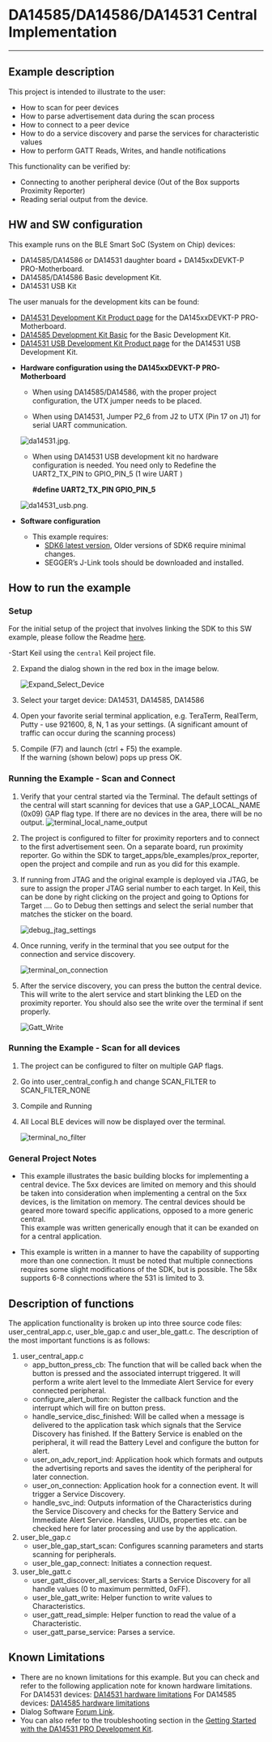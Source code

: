 # DA14585/DA14586/DA14531 Central Implementation

---


## Example description

This project is intended to illustrate to the user:
- How to scan for peer devices
- How to parse advertisement data during the scan process
- How to connect to a peer device
- How to do a service discovery and parse the services for characteristic values
- How to perform GATT Reads, Writes, and handle notifications

This functionality can be verified by:
- Connecting to another peripheral device (Out of the Box supports Proximity Reporter)
- Reading serial output from the device.
	

## HW and SW configuration
This example runs on the BLE Smart SoC (System on Chip) devices:
- DA14585/DA14586 or DA14531 daughter board + DA145xxDEVKT-P PRO-Motherboard.
- DA14585/DA14586 Basic development Kit.
- DA14531 USB Kit

The user manuals for the development kits can be found:
- [DA14531 Development Kit Product page](https://www.dialog-semiconductor.com/products/da14531-development-kit-pro) for the DA145xxDEVKT-P PRO-Motherboard.
- [DA14585 Development Kit Basic](https://www.dialog-semiconductor.com/products/da14585-development-kit-basic) for the Basic Development Kit.
- [DA14531 USB Development Kit Product page](https://www.dialog-semiconductor.com/products/da14531-development-kit-usb) for the DA14531 USB Development Kit.

* **Hardware configuration using the DA145xxDEVKT-P PRO-Motherboard**

	- When using DA14585/DA14586, with the proper project configuration, the UTX jumper needs to be placed.
	
	- When using DA14531, Jumper P2_6 from J2 to UTX (Pin 17 on J1) for serial UART communication.
	
	![da14531.jpg](assets/da14531.svg).
	
    - When using DA14531 USB development kit no hardware configuration is needed. You need only to Redefine the UART2_TX_PIN to GPIO_PIN_5 (1 wire UART ) 
	  
	  **#define UART2_TX_PIN            GPIO_PIN_5**

	![da14531_usb.png](assets/da14531_usb.svg).
	
* **Software configuration**

    - This example requires:
        * [SDK6 latest version](https://www.renesas.com/eu/en/document/swo/sdk601811821-da1453x-da145856?r=1564826), Older versions of SDK6 require minimal changes.
        * SEGGER’s J-Link tools should be downloaded and installed.


## How to run the example

### Setup

For the initial setup of the project that involves linking the SDK to this SW example, please follow the Readme [here](../../Readme.md).

-Start Keil using the `central` Keil project file.

2. Expand the dialog shown in the red box in the image below.
	
	![Expand_Select_Device](assets/Expand_Select_Device.png)

3. Select your target device: DA14531, DA14585, DA14586

4. Open your favorite serial terminal application, e.g. TeraTerm, RealTerm, Putty - use 921600, 8, N, 1 as your settings. (A significant amount of traffic can occur during the scanning process)

5. Compile (F7) and launch (ctrl + F5) the example.\
If the warning (shown below) pops up press OK.

### Running the Example - Scan and Connect

1. Verify that your central started via the Terminal.  The default settings of the central will start scanning for devices that use a GAP_LOCAL_NAME (0x09) GAP flag type. If there are no devices in the area, there will be no output. 
	![terminal_local_name_output](assets/terminal_local_name_output.png)

2. The project is configured to filter for proximity reporters and to connect to the first advertisement seen. On a separate board, run proximity reporter.  Go within the SDK to target_apps/ble_examples/prox_reporter, open the project and compile and run as you did for this example.

3. If running from JTAG and the original example is deployed via JTAG, be sure to assign the proper JTAG serial number to each target.  In Keil, this can be done by right clicking on the project and going to Options for Target ....  Go to Debug then settings and select the serial number that matches the sticker on the board.

	![debug_jtag_settings](assets/debug_jtag_settings.png)
	
3. Once running, verify in the terminal that you see output for the connection and service discovery. 
	
	![terminal_on_connection](assets/terminal_on_connection.png)

4. After the service discovery, you can press the button the central device.  This will write to the alert service and start blinking the LED on the proximity reporter.  You should also see the write over the terminal if sent properly.

	![Gatt_Write](assets/Gatt_Write.png)
	
### Running the Example - Scan for all devices

1.  The project can be configured to filter on multiple GAP flags.  

2.  Go into user_central_config.h and change SCAN_FILTER to SCAN_FILTER_NONE

3.  Compile and Running

4.  All Local BLE devices will now be displayed over the terminal.

	![terminal_no_filter](assets/terminal_no_filter.png)


### General Project Notes
 - This example illustrates the basic building blocks for implementing a central device.  The 5xx devices are limited on memory and this should be taken into consideration
when implementing a central on the 5xx devices, is the limitation on memory.  The central devices should be geared more toward specific applications, opposed to a more generic central.  
This example was written generically enough that it can be exanded on for a central application.


- This example is written in a manner to have the capability of supporting more than one connection.  It must be noted that multiple connections requires
some slight modifications of the SDK, but is possible.  The 58x supports 6-8 connections where the 531 is limited to 3.

## Description of functions

The application functionality is broken up into three source code files: user_central_app.c, user_ble_gap.c and user_ble_gatt.c. The description of the most important functions is as follows:

1.  user_central_app.c
    -   app_button_press_cb: The function that will be called back when the button is pressed and the associated interrupt triggered. It will perform a write alert level to the Immediate Alert Service for every connected peripheral.
	-   configure_alert_button: Register the callback function and the interrupt which will fire on button press.
	-	handle_service_disc_finished: Will be called when a message is delivered to the application task which signals that the Service Discovery has finished. If the Battery Service is enabled on the peripheral, it will read the Battery Level and configure the button for alert.
	-	user_on_adv_report_ind: Application hook which formats and outputs the advertising reports and saves the identity of the peripheral for later connection.
	-	user_on_connection: Application hook for a connection event. It will trigger a Service Discovery. 
	-	handle_svc_ind: Outputs information of the Characteristics during the Service Discovery and checks for the Battery Service and Immediate Alert Service. Handles, UUIDs, properties etc. can be checked here for later processing and use by the application. 
2.	user_ble_gap.c
	-	user_ble_gap_start_scan: Configures scanning parameters and starts scanning for peripherals.
	-	user_ble_gap_connect: Initiates a connection request.
3.	user_ble_gatt.c
	-	user_gatt_discover_all_services: Starts a Service Discovery for all handle values (0 to maximum permitted, 0xFF).
	-	user_ble_gatt_write: Helper function to write values to Characteristics.
	-	user_gatt_read_simple: Helper function to read the value of a Characteristic.
	-	user_gatt_parse_service: Parses a service.


## Known Limitations

- There are no known limitations for this example. But you can check and refer to the following 
  application note for known hardware limitations.
For DA14531 devices:
  [DA14531 hardware limitations](https://www.dialog-semiconductor.com/sites/default/files/da14531_errata_1v0.pdf)
For DA14585 devices:
  [DA14585 hardware limitations](https://www.dialog-semiconductor.com/sites/default/files/da1458x-knownlimitations_2019_01_07.pdf)
- Dialog Software [Forum Link](https://support.dialog-semiconductor.com/forums/dialog-smartbond-bluetooth-low-energy-%E2%80%93-software "Forum Link").
- You can also refer to the troubleshooting section in the [Getting Started with the DA14531 PRO Development Kit](http://lpccs-docs.dialog-semiconductor.com/UM-B-117-DA14531-Getting-Started-With-The-Pro-Development-Kit/index.html).

